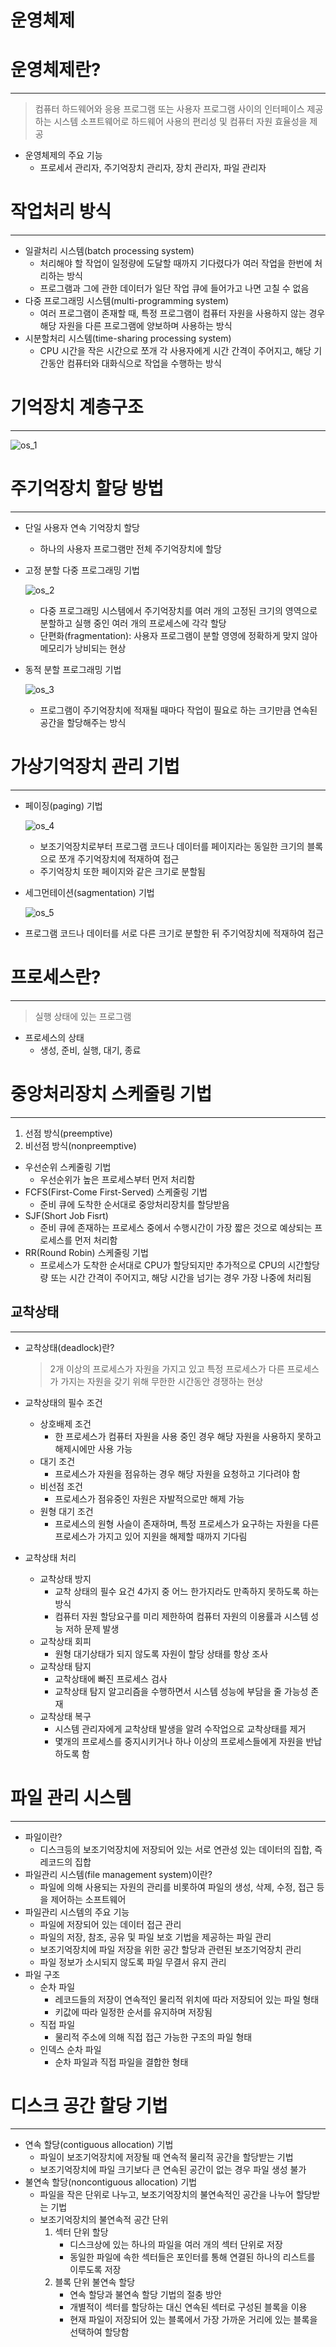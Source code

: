 # 운영체제

# 운영체제란?

---

> 컴퓨터 하드웨어와 응용 프로그램 또는 사용자 프로그램 사이의 인터페이스 제공하는 시스템 소프트웨어로 하드웨어 사용의 편리성 및 컴퓨터 자원 효율성을 제공
> 
- 운영체제의 주요 기능
    - 프로세서 관리자, 주기억장치 관리자, 장치 관리자, 파일 관리자

# 작업처리 방식

---

- 일괄처리 시스템(batch processing system)
    - 처리해야 할 작업이 일정량에 도달할 때까지 기다렸다가 여러 작업을 한번에 처리하는 방식
    - 프로그램과 그에 관한 데이터가 일단 작업 큐에 들어가고 나면 고칠 수 없음
- 다중 프로그래밍 시스템(multi-programming system)
    - 여러 프로그램이 존재할 때, 특정 프로그램이 컴퓨터 자원을 사용하지 않는 경우 해당 자원을 다른 프로그램에 양보하며 사용하는 방식
- 시분할처리 시스템(time-sharing processing system)
    - CPU 시간을 작은 시간으로 쪼개 각 사용자에게 시간 간격이 주어지고, 해당 기간동안 컴퓨터와 대화식으로 작업을 수행하는 방식

# 기억장치 계층구조

---

![os_1](../src/os_1.png)

# 주기억장치 할당 방법

---

- 단일 사용자 연속 기억장치 할당
    - 하나의 사용자 프로그램만 전체 주기억장치에 할당
- 고정 분할 다중 프로그래밍 기법
    
    ![os_2](../src/os_2.png)
    
    - 다중 프로그래밍 시스템에서 주기억장치를 여러 개의 고정된 크기의 영역으로 분할하고 실행 중인 여러 개의 프로세스에 각각 할당
    - 단편화(fragmentation): 사용자 프로그램이 분할 영영에 정확하게 맞지 않아 메모리가 낭비되는 현상
- 동적 분할 프로그래밍 기법
    
    ![os_3](../src/os_3.png)
    
    - 프로그램이 주기억장치에 적재될 때마다 작업이 필요로 하는  크기만큼 연속된 공간을 할당해주는 방식

# 가상기억장치 관리 기법

---

- 페이징(paging) 기법
    
    ![os_4](../src/os_4.png)
    
    - 보조기억장치로부터 프로그램 코드나 데이터를 페이지라는 동일한 크기의 블록으로 쪼개 주기억장치에 적재하여 접근
    - 주기억장치 또한 페이지와 같은 크기로 분할됨
- 세그먼테이션(sagmentation) 기법
    
    ![os_5](../src/os_5.png)
    
- 프로그램 코드나 데이터를 서로 다른 크기로 분할한 뒤 주기억장치에 적재하여 접근

# 프로세스란?

---

> 실행 상태에 있는 프로그램
> 
- 프로세스의 상태
    - 생성, 준비, 실행, 대기, 종료

# 중앙처리장치 스케줄링 기법

---

1. 선점 방식(preemptive)
2. 비선점 방식(nonpreemptive)
- 우선순위 스케줄링 기법
    - 우선순위가 높은 프로세스부터 먼저 처리함
- FCFS(First-Come First-Served) 스케줄링 기법
    - 준비 큐에 도착한 순서대로 중앙처리장치를 할당받음
- SJF(Short Job Fisrt)
    - 준비 큐에 존재하는 프로세스 중에서 수행시간이 가장 짧은 것으로 예상되는 프로세스를 먼저 처리함
- RR(Round Robin) 스케줄링 기법
    - 프로세스가 도착한 순서대로 CPU가 할당되지만 추가적으로 CPU의 시간할당량 또는 시간 간격이 주어지고, 해당 시간을 넘기는 경우 가장 나중에 처리됨

## 교착상태

---

- 교착상태(deadlock)란?
    
    > 2개 이상의 프로세스가 자원을 가지고 있고 특정 프로세스가 다른 프로세스가 가지는 자원을 갖기 위해 무한한 시간동안 경쟁하는 현상
    > 
- 교착상태의 필수 조건
    - 상호배제 조건
        - 한 프로세스가 컴퓨터 자원을 사용 중인 경우 해당 자원을 사용하지 못하고 해제시에만 사용 가능
    - 대기 조건
        - 프로세스가 자원을 점유하는 경우 해당 자원을 요청하고 기다려야 함
    - 비선점 조건
        - 프로세스가 점유중인 자원은 자발적으로만 해제 가능
    - 원형 대기 조건
        - 프로세스의 원형 사슬이 존재하며, 특정 프로세스가 요구하는 자원을 다른 프로세스가 가지고 있어 지원을 해제할 때까지 기다림
- 교착상태 처리
    - 교착상태 방지
        - 교착 상태의 필수 요건 4가지 중 어느 한가지라도 만족하지 못하도록 하는 방식
        - 컴퓨터 자원 할당요구를 미리 제한하여 컴퓨터 자원의 이용률과 시스템 성능 저하 문제 발생
    - 교착상태 회피
        - 원형 대기상태가 되지 않도록 자원이 할당 상태를 항상 조사
    - 교착상태 탐지
        - 교착상태에 빠진 프로세스 검사
        - 교착상태 탐지 알고리즘을 수행하면서 시스템 성능에 부담을 줄 가능성 존재
    - 교착상태 복구
        - 시스템 관리자에게 교착상태 발생을 알려 수작업으로 교착상태를 제거
        - 몇개의 프로세스를 중지시키거나 하나 이상의 프로세스들에게 자원을 반납하도록 함

# 파일 관리 시스템

---

- 파일이란?
    - 디스크등의 보조기억장치에 저장되어 있는 서로 연관성 있는 데이터의 집합, 즉 레코드의 집합
- 파일관리 시스템(file management system)이란?
    - 파일에 의해 사용되는 자원의 관리를 비롯하여 파일의 생성, 삭제, 수정, 접근 등을 제어하는 소프트웨어
- 파일관리 시스템의 주요 기능
    - 파일에 저장되어 있는 데이터 접근 관리
    - 파일의 저장, 참조, 공유 및 파일 보호 기법을 제공하는 파일 관리
    - 보조기억장치에 파일 저장을 위한 공간 할당과 관련된 보조기억장치 관리
    - 파일 정보가 소시되지 않도록 파일 무결서 유지 관리
- 파일 구조
    - 순차 파일
        - 레코드들의 저장이 연속적인 물리적 위치에 따라 저장되어 있는 파일 형태
        - 키값에 따라 일정한 순서를 유지하며 저장됨
    - 직접 파일
        - 물리적 주소에 의해 직접 접근 가능한 구조의 파일 형태
    - 인덱스 순차 파일
        - 순차 파일과 직접 파일을 결합한 형태

# 디스크 공간 할당 기법

---

- 연속 할당(contiguous allocation) 기법
    - 파일이 보조기억장치에 저장될 때 연속적 물리적 공간을 할당받는 기법
    - 보조기억장치에 파일 크기보다 큰 연속된 공간이 없는 경우 파일 생성 불가
- 불연속 할당(noncontiguous allocation) 기법
    - 파일을 작은 단위로 나누고, 보조기억장치의 불연속적인 공간을 나누어 할당받는 기법
    - 보조기억장치의 불연속적 공간 단위
        1. 섹터 단위 할당
            - 디스크상에 있는 하나의 파일을 여러 개의 섹터 단위로 저장
            - 동일한 파일에 속한 섹터들은 포인터를 통해 연결된 하나의 리스트를 이루도록 저장
        2. 블록 단위 불연속 할당
            - 연속 할당과 불연속 할당 기법의 절충 방안
            - 개별적이 섹터를 할당하는 대신 연속된 섹터로 구성된 블록을 이용
            - 현재 파일이 저장되어 있는 블록에서 가장 가까운 거리에 있는 블록을 선택하여 할당함